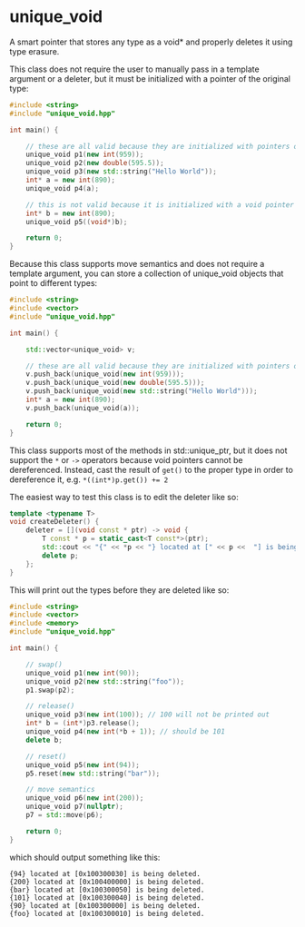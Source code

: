 # unique_void
A smart pointer that stores any type as a void* and properly deletes it using type erasure.

This class does not require the user to manually pass in a template argument or a deleter, but it must be initialized with a pointer of the original type:

```c++
#include <string>
#include "unique_void.hpp"

int main() {

    // these are all valid because they are initialized with pointers of the original type
    unique_void p1(new int(959));
    unique_void p2(new double(595.5));
    unique_void p3(new std::string("Hello World"));
    int* a = new int(890);
    unique_void p4(a);

    // this is not valid because it is initialized with a void pointer
    int* b = new int(890);
    unique_void p5((void*)b);

    return 0;
}
```

Because this class supports move semantics and does not require a template argument, you can store a collection of unique_void objects that point to different types:

```c++
#include <string>
#include <vector>
#include "unique_void.hpp"

int main() {

    std::vector<unique_void> v;

    // these are all valid because they are initialized with pointers of the original type
    v.push_back(unique_void(new int(959)));
    v.push_back(unique_void(new double(595.5)));
    v.push_back(unique_void(new std::string("Hello World")));
    int* a = new int(890);
    v.push_back(unique_void(a));

    return 0;
}
```

This class supports most of the methods in std::unique_ptr, but it does not support the `*` or `->` operators because void pointers cannot be dereferenced. Instead, cast the result of `get()` to the proper type in order to dereference it, e.g. `*((int*)p.get()) += 2`

The easiest way to test this class is to edit the deleter like so:

```c++
template <typename T>
void createDeleter() {
    deleter = [](void const * ptr) -> void {
        T const * p = static_cast<T const*>(ptr);
        std::cout << "{" << *p << "} located at [" << p <<  "] is being deleted.\n";
        delete p;
    };
}
```

This will print out the types before they are deleted like so:

```c++
#include <string>
#include <vector>
#include <memory>
#include "unique_void.hpp"

int main() {

    // swap()
    unique_void p1(new int(90));
    unique_void p2(new std::string("foo"));
    p1.swap(p2);

    // release()
    unique_void p3(new int(100)); // 100 will not be printed out
    int* b = (int*)p3.release();
    unique_void p4(new int(*b + 1)); // should be 101
    delete b;

    // reset()
    unique_void p5(new int(94));
    p5.reset(new std::string("bar"));

    // move semantics
    unique_void p6(new int(200));
    unique_void p7(nullptr);
    p7 = std::move(p6);

    return 0;
}
```

which should output something like this:
```
{94} located at [0x100300030] is being deleted.
{200} located at [0x100400000] is being deleted.
{bar} located at [0x100300050] is being deleted.
{101} located at [0x100300040] is being deleted.
{90} located at [0x100300000] is being deleted.
{foo} located at [0x100300010] is being deleted.
```
